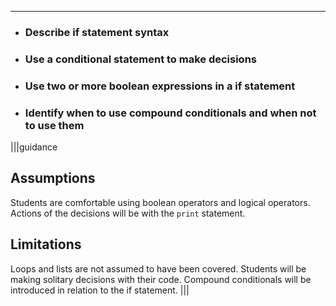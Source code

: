 ---

* ### Describe if statement syntax
* ### Use a conditional statement to make decisions
* ### Use two or more boolean expressions in a if statement
* ### Identify when to use compound conditionals and when not to use them

|||guidance
## Assumptions
Students are comfortable using boolean operators and logical operators. Actions of the decisions will be with the `print` statement.

## Limitations
Loops and lists are not assumed to have been covered. Students will be making solitary decisions with their code.
Compound conditionals will be introduced in relation to the if statement.
|||
